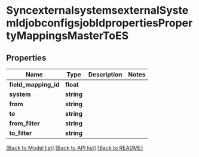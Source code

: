 # SyncexternalsystemsexternalSystemIdjobconfigsjobIdpropertiesPropertyMappingsMasterToES

## Properties
Name | Type | Description | Notes
------------ | ------------- | ------------- | -------------
**field_mapping_id** | **float** |  | 
**system** | **string** |  | 
**from** | **string** |  | 
**to** | **string** |  | 
**from_filter** | **string** |  | 
**to_filter** | **string** |  | 

[[Back to Model list]](../../README.md#documentation-for-models) [[Back to API list]](../../README.md#documentation-for-api-endpoints) [[Back to README]](../../README.md)


